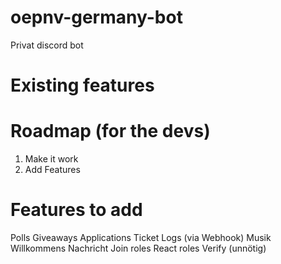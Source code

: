 # oepnv-germany-bot
Privat discord bot

# Existing features

# Roadmap (for the devs)
1. Make it work
2. Add Features

# Features to add 
Polls
Giveaways
Applications
Ticket
Logs (via Webhook)
Musik
Willkommens Nachricht
Join roles
React roles
Verify (unnötig)